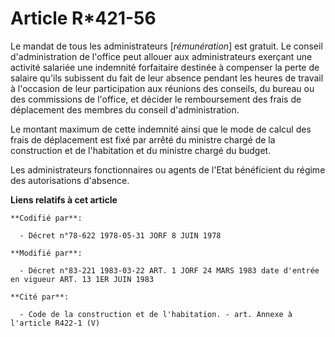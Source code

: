 # Article R*421-56

Le mandat de tous les administrateurs [*rémunération*] est gratuit. Le conseil d'administration de l'office peut allouer aux
administrateurs exerçant une activité salariée une indemnité forfaitaire destinée à compenser la perte de salaire qu'ils
subissent du fait de leur absence pendant les heures de travail à l'occasion de leur participation aux réunions des conseils,
du bureau ou des commissions de l'office, et décider le remboursement des frais de déplacement des membres du conseil
d'administration.

Le montant maximum de cette indemnité ainsi que le mode de calcul des frais de déplacement est fixé par arrêté du ministre
chargé de la construction et de l'habitation et du ministre chargé du budget.

Les administrateurs fonctionnaires ou agents de l'Etat bénéficient du régime des autorisations d'absence.

**Liens relatifs à cet article**

	**Codifié par**:

	  - Décret n°78-622 1978-05-31 JORF 8 JUIN 1978

	**Modifié par**:

	  - Décret n°83-221 1983-03-22 ART. 1 JORF 24 MARS 1983 date d'entrée en vigueur ART. 13 1ER JUIN 1983

	**Cité par**:

	  - Code de la construction et de l'habitation. - art. Annexe à l'article R422-1 (V)
